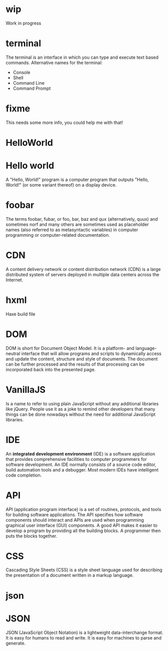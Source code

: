 # wip
Work in progress

# terminal
The terminal is an interface in which you can type and execute text based commands.
Alternative names for the terminal:
* Console
* Shell
* Command Line
* Command Prompt

# fixme
This needs some more info, you could help me with that!

# HelloWorld
# Hello world
A "Hello, World!" program is a computer program that outputs "Hello, World!" (or some variant thereof) on a display device.

# foobar
The terms foobar, fubar, or foo, bar, baz and qux (alternatively, quux) and sometimes norf and many others are sometimes used as placeholder names (also referred to as metasyntactic variables) in computer programming or computer-related documentation.

# CDN
A content delivery network or content distribution network (CDN) is a large distributed system of servers deployed in multiple data centers across the Internet.

# hxml
Haxe build file

# DOM
DOM is short for Document Object Model.
It is a platform- and language-neutral interface that will allow programs and scripts to dynamically access and update the content, structure and style of documents. The document can be further processed and the results of that processing can be incorporated back into the presented page.

# VanillaJS
Is a name to refer to using plain JavaScript without any additional libraries like jQuery. People use it as a joke to remind other developers that many things can be done nowadays without the need for additional JavaScript libraries.

# IDE
An **integrated development environment** (IDE) is a software application that provides comprehensive facilities to computer programmers for software development. An IDE normally consists of a source code editor, build automation tools and a debugger. Most modern IDEs have intelligent code completion.

# API
API (application program interface) is a set of routines, protocols, and tools for building software applications. The API specifies how software components should interact and APIs are used when programming graphical user interface (GUI) components. A good API makes it easier to develop a program by providing all the building blocks. A programmer then puts the blocks together.

# CSS
Cascading Style Sheets (CSS) is a style sheet language used for describing the presentation of a document written in a markup language.

# json
# JSON
JSON (JavaScript Object Notation) is a lightweight data-interchange format. It is easy for humans to read and write. It is easy for machines to parse and generate.

